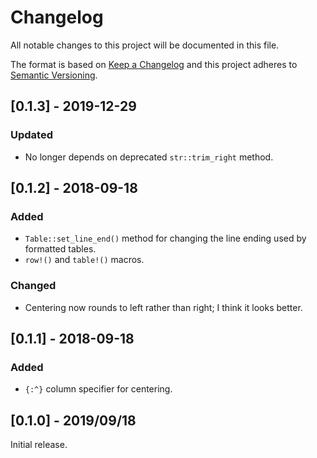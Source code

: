 # Changelog

All notable changes to this project will be documented in this file.

The format is based on [Keep a Changelog] and this project adheres to
[Semantic Versioning].

[Keep a Changelog]: http://keepachangelog.com/en/1.0.0/
[Semantic Versioning]: http://semver.org/spec/v2.0.0.html

## [0.1.3] - 2019-12-29

### Updated
- No longer depends on deprecated `str::trim_right` method.

## [0.1.2] - 2018-09-18

### Added
- `Table::set_line_end()` method for changing the line ending used by
formatted tables.
- `row!()` and `table!()` macros.

### Changed
- Centering now rounds to left rather than right; I think it looks better.

## [0.1.1] - 2018-09-18

### Added
- `{:^}` column specifier for centering.

## [0.1.0] - 2019/09/18

Initial release.

